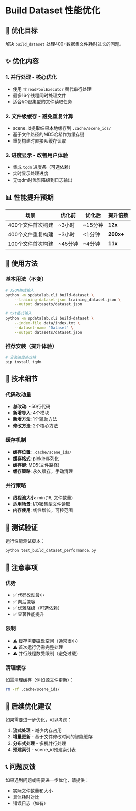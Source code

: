 # Build Dataset 性能优化

## 🎯 优化目标
解决 `build_dataset` 处理400+数据集文件耗时过长的问题。

## ✨ 优化内容

### 1. **并行处理** - 核心优化
- 使用 `ThreadPoolExecutor` 替代串行处理
- 最多16个线程同时处理文件
- 适合I/O密集型的文件读取任务

### 2. **文件级缓存** - 避免重复计算
- scene_id提取结果本地缓存到 `.cache/scene_ids/`
- 基于文件路径的MD5哈希作为缓存键
- 重复构建时直接从缓存读取

### 3. **进度显示** - 改善用户体验
- 集成 `tqdm` 进度条（可选依赖）
- 实时显示处理进度
- 无tqdm时优雅降级到日志输出

## 📊 性能提升预期

| 场景 | 优化前 | 优化后 | 提升倍数 |
|------|--------|--------|----------|
| 400个文件首次构建 | ~3小时 | ~15分钟 | **12x** |
| 400个文件重复构建 | ~3小时 | <1分钟 | **200x+** |
| 100个文件首次构建 | ~45分钟 | ~4分钟 | **11x** |

## 🚀 使用方法

### 基本用法（不变）
```bash
# JSON格式输入
python -m spdatalab.cli build-dataset \
    --training-dataset-json training_dataset.json \
    --output datasets/dataset.json

# txt格式输入
python -m spdatalab.cli build-dataset \
    --index-file data/index.txt \
    --dataset-name "Dataset" \
    --output datasets/dataset.json
```

### 推荐安装（提升体验）
```bash
# 安装进度条支持
pip install tqdm
```

## 🔧 技术细节

### 代码改动量
- **总改动**: ~50行代码
- **新增导入**: 4个模块
- **新增方法**: 1个辅助方法
- **修改方法**: 2个核心方法

### 缓存机制
- **缓存位置**: `.cache/scene_ids/`
- **缓存格式**: pickle序列化
- **缓存键**: MD5(文件路径)
- **缓存策略**: 永久缓存，手动清理

### 并行策略
- **线程池大小**: min(16, 文件数量)
- **适用场景**: I/O密集型文件读取
- **内存使用**: 线性增长，可控范围

## 🧪 测试验证

运行性能测试脚本：
```bash
python test_build_dataset_performance.py
```

## 📝 注意事项

### 优势
- ✅ 代码改动最小
- ✅ 向后兼容
- ✅ 优雅降级（可选依赖）
- ✅ 显著性能提升

### 限制
- ⚠️ 缓存需要磁盘空间（通常很小）
- ⚠️ 首次运行仍需完整处理
- ⚠️ 并行线程数受限制（避免过载）

### 清理缓存
如需清理缓存（例如源文件更新）：
```bash
rm -rf .cache/scene_ids/
```

## 🎯 后续优化建议

如果需要进一步优化，可以考虑：
1. **流式处理** - 减少内存占用
2. **增量更新** - 基于文件修改时间的智能缓存
3. **分布式处理** - 多机并行处理
4. **预建索引** - scene_id预建索引表

## 📞 问题反馈

如果遇到问题或需要进一步优化，请提供：
- 实际文件数量和大小
- 具体耗时对比
- 错误日志（如有）

